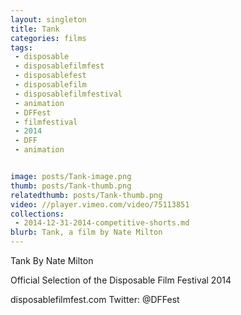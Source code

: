 ```yaml
---
layout: singleton
title: Tank
categories: films
tags:
 - disposable
 - disposablefilmfest
 - disposablefest
 - disposablefilm
 - disposablefilmfestival
 - animation
 - DFFest
 - filmfestival
 - 2014
 - DFF
 - animation


image: posts/Tank-image.png
thumb: posts/Tank-thumb.png
relatedthumb: posts/Tank-thumb.png
video: //player.vimeo.com/video/75113851
collections:
 - 2014-12-31-2014-competitive-shorts.md
blurb: Tank, a film by Nate Milton
---
```


Tank
By Nate Milton

Official Selection of the Disposable Film Festival 2014

disposablefilmfest.com
Twitter: @DFFest

